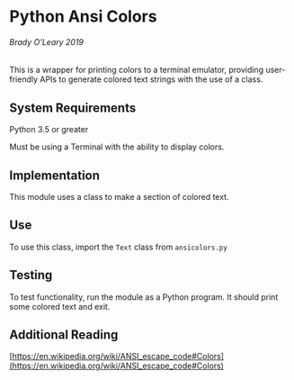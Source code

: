 # Python Ansi Colors
###### Brady O'Leary 2019

This is a wrapper for printing colors to a terminal emulator, providing user-friendly APIs to generate colored text strings with the use of a class.

## System Requirements

Python 3.5 or greater

Must be using a Terminal with the ability to display colors.

## Implementation

This module uses a class to make a section of colored text.

## Use

To use this class, import the `Text` class from `ansicolors.py`

## Testing

To test functionality, run the module as a Python program. It should print some colored text and exit.

## Additional Reading

[https://en.wikipedia.org/wiki/ANSI_escape_code#Colors](https://en.wikipedia.org/wiki/ANSI_escape_code#Colors)
